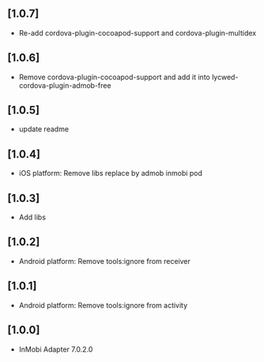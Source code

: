 ## [1.0.7]
- Re-add cordova-plugin-cocoapod-support and cordova-plugin-multidex

## [1.0.6]
- Remove cordova-plugin-cocoapod-support and add it into lycwed-cordova-plugin-admob-free

## [1.0.5]
- update readme

## [1.0.4]
- iOS platform: Remove libs replace by admob inmobi pod

## [1.0.3]
- Add libs

## [1.0.2]
- Android platform: Remove tools:ignore from receiver

## [1.0.1]
- Android platform: Remove tools:ignore from activity

## [1.0.0]
- InMobi Adapter 7.0.2.0